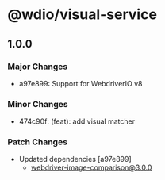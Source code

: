 # @wdio/visual-service

## 1.0.0

### Major Changes

- a97e899: Support for WebdriverIO v8

### Minor Changes

- 474c90f: (feat): add visual matcher

### Patch Changes

- Updated dependencies [a97e899]
  - webdriver-image-comparison@3.0.0
